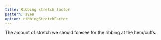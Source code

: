 ```yaml
---
title: Ribbing stretch factor
pattern: sven
option: ribbingStretchFactor
---
```


The amount of stretch we should foresee for the ribbing at the hem/cuffs.
